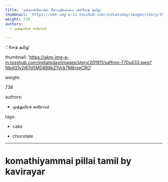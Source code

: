 ```yaml
---
title: 'சங்கரன்கோயில் கோமதியம்மை பிள்ளைத் தமிழ்'
thumbnail: 'https://akm-img-a-in.tosshub.com/indiatoday/images/story/201911/saffron-770x433.jpeg?NbdQ1v2j67d5MD8B8kZ1Vck7M6rseCRO'
weight: 738
authors:
  - முத்துவீரக் கவிராயர்

---
```


்ளைத் தமிழ்'  

thumbnail: 'https://akm-img-a-in.tosshub.com/indiatoday/images/story/201911/saffron-770x433.jpeg?NbdQ1v2j67d5MD8B8kZ1Vck7M6rseCRO'  

weight:

 738  

authors:  

  - முத்துவீரக் கவிராயர்  

tags:  

  - cake  

  - chocolate  

---  

  

# komathiyammai pillai tamil by kavirayar